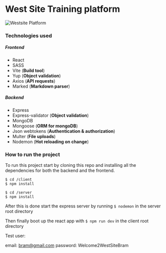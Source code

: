 # West Site Training platform

![Westsite Platform](https://github.com/BramMortier/Westsite-Platform/assets/79015250/5da10676-6762-48df-96b5-ca4c36912aad)

### Technologies used

##### Frontend

-   React
-   SASS
-   Vite (**Build tool**)
-   Yup (**Object validation**)
-   Axios (**API requests**)
-   Marked (**Markdown parser**)

##### Backend

-   Express
-   Express-validator (**Object validation**)
-   MongoDB
-   Mongoose (**ORM for mongoDB**)
-   Json webtokens (**Authentication & authorization**)
-   Multer (**File uploads**)
-   Nodemon (**Hot reloading on change**)

### How to run the project

To run this project start by cloning this repo and installing all the dependencies for both the backend and the frontend.

`$ cd /client` <br/>
`$ npm install`

`$ cd /server` <br/>
`$ npm install`

After this is done start the express server by running `$ nodemon` in the server root directory

Then finally boot up the react app with `$ npm run dev` in the client root directory

Test user:

email: bram@gmail.com
password: Welcome2WestSiteBram

